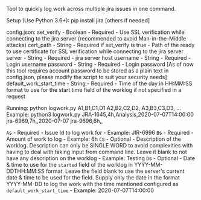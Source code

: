 Tool to quickly log work across multiple jira issues in one command.

Setup (Use Python 3.6+):
pip install jira
[others if needed]

config.json:
set_verify - Boolean - Required - Use SSL verification while connecting to the jira server (recommended to avoid Man-in-the-Middle attacks)
cert_path - String - Required if set_verify is true - Path of the ready to use certificate for SSL verification while connecting to the jira server
server - String - Required - jira server host
username - String - Required - Login username
password - String - Required - Login password [As of now this tool requires account password to be stored as a plain text in config.json, please modify the script to suit your security needs]
default_work_start_time - String - Required - Time of the day in HH:MM:SS format to use for the start time field of the worklog if not specified in a request

Running:
python logwork.py A1,B1,C1,D1 A2,B2,C2,D2, A3,B3,C3,D3, ...
Example: python3 logwork.py JRA-1645,4h,Analysis,2020-07-07T14:00:00 jra-6969,7h,,2020-07-07 jra-9696,6h,,

`A`s - Required - Issue Id to log work for - Example: JIR-6996
`B`s - Required - Amount of work to log - Example: 6h
`C`s - Optional - Description of the worklog. Description can only be SINGLE WORD to avoid complexities with having to deal with taking input from command line. Leave it blank to not have any description on the worklog - Example: Testing
`D`s - Optional - Date & time to use for the `started` field of the worklog in YYYY-MM-DDTHH:MM:SS format. Leave the field blank to use the server's current date & time to be used for the field. Supply only the date in the format YYYY-MM-DD to log the work with the time mentioned configured as `default_work_start_time` - Example: 2020-07-07T14:00:00